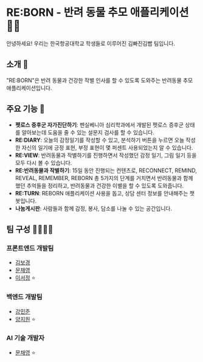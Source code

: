 # RE:BORN - 반려 동물 추모 애플리케이션 🐾💙

안녕하세요! 우리는 한국항공대학교 학생들로 이루어진 김빠진김빱 팀입니다.

## 소개 🌈

"RE:BORN"은 반려 동물과 건강한 작별 인사를 할 수 있도록 도와주는 반려동물 추모 애플리케이션입니다.

## 주요 기능 🚀

- **펫로스 증후군 자가진단하기**: 펜실베니아 심리학과에서 개발된 펫로스 증후군 상태를 알아보는데 도움을 줄 수 있는 설문지 검사를 할 수 있습니다.
- **RE:DIARY**: 오늘의 감정일기를 작성할 수 있고, 분석하기 버튼을 누르면 오늘 작성한 자신의 일기에 긍정 표현, 부정 표현이 몇 퍼센트 사용되었는지 알 수 있습니다.
- **RE:VIEW**:  반려동물과 작별하기를 진행하면서 작성했던 감정 일기, 그림 일기 등을 모두
다시 볼 수 있습니다.
- **RE:반려동물과 작별하기**: 15일 동안 진행되는 컨텐츠로, RECONNECT, REMIND, REVEAL, REMEMBER, REBORN 총 5가지의 단계를 거치면서 반려동물과 함께 했던 추억들을 정리하고, 반려동물과 건강한 이별을 할 수 있도록 도와줍니다.
- **RE:TURN**: REBORN 애플리케이션 사용을 돕고, 상담 센터 정보를 안내해주는 챗봇입니다.
- **나눔게시판**: 사람들과 함께 감정, 봉사, 담소를 나눌 수 있는 공간입니다.
 

## 팀 구성 👨‍💻👩‍💻

### 프론트엔드 개발팀

- [김보경](https://github.com/kimbodle)
- [문채영](https://github.com/mcy0325)
- [이서정](https://github.com/girin-sj) ⭐ 

### 백엔드 개발팀

- [강민준](https://github.com/MinJunKKang)
- [양지원](https://github.com/persi0815) ⭐

### AI 기술 개발자

- [문채영](https://github.com/mcy0325) ⭐

